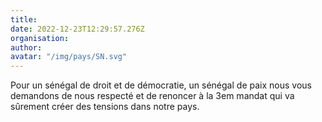 ```yaml
---
title: 
date: 2022-12-23T12:29:57.276Z
organisation: 
author: 
avatar: "/img/pays/SN.svg"
---
```


Pour un sénégal de droit et de démocratie, un sénégal de paix nous vous demandons de nous respecté et de renoncer à la 3em mandat qui va sûrement créer des tensions dans notre pays.